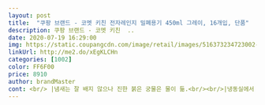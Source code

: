 ```yaml
---
layout: post 
title:  "쿠팡 브랜드 - 코멧 키친 전자레인지 밀폐용기 450ml 그레이, 16개입, 단품" 
description: 쿠팡 브랜드 - 코멧 키친  ..
date: 2020-07-19 16:29:00 
img: https://static.coupangcdn.com/image/retail/images/516373234723002-3e37f80f-b7be-4899-891e-0fb7b0cb0a77.jpg 
linkUrl: http://me2.do/xEgKLCHn 
categories: [1002] 
color: FF6F00 
price: 8910 
author: brandMaster 
cont: <br/> |냄새는 잘 배지 않으나 진한 붉은 궁물은 물이 듦.<br/><br/>|냉동실에서 꺼낸 즉시 뚜껑 오픈 자제, 무리한 힘이 가해지면 뚜껑이 얇아 잘 깨짐<br/>|높이가 있고 용량이 커서(450ml) 밥 보다는 국, 찌개 보관 적합, 밥 보관 용기는 높이가 낮고 넙적한 용기가 용이 (전자렌지 사용 시 데우는 시간 단축 됨)<br/>|뚜껑 디자인 자체가 여러 개를 쌓아 보관하기 미흡<br/>|뚜껑이 닫히기는 하나, 외관상 약간은 들떠 보임<br/>|세척이 쉬움<br/>|세척이 쉬움, 냄새가 배지 않고 물이 들지 않음(1일 보관 기준)<br/>|저렴한 가격, 16p 알뜰 구성<br/>|죽집 용기와 비슷한 재질로 가볍고 얇음, 뚜껑이 날카로워 주의 필요<br/>|증기 배출 공간 x, 전자렌지 사용시 뚜껑 개봉 필<br/>국, 찌개, 반찬을 소분하여 냉동보관 하기 위해 재구매 하였습니다.<br/><br/>국, 찌개를 소분하여 냉동보관 하기 위해 구매하였습니다.<br/><br/>그래서 별하나 빼기!! 보통 플라스틱용기 얇은건 반찬 넣으면 색이 자꾸 물들어서... <br/> 걱정되는데 요건 아직 설거지를 안해봐서 모르겠네요<br/>아쉬운건 뚜껑부분이랑 밑에 부분이 쌓이는 형태지만 밑부분이 작아서 그런지 안정감은 없어요 뭘 많이 담앗을때는 샄관없을꺼닼은데 조금남앗을때는 통도 가벼워서 휘청거릴꺼같은 기분이에요<br/>우선 엄청 가벼워요 얇아서 그런지몰라도 가벼워서 쓰기편할꺼같아요<br/> 
---
```

 